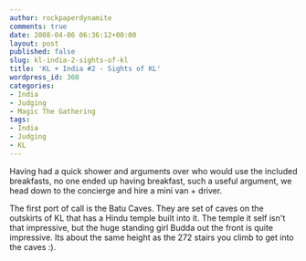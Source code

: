 ```yaml
---
author: rockpaperdynamite
comments: true
date: 2008-04-06 06:36:12+00:00
layout: post
published: false
slug: kl-india-2-sights-of-kl
title: 'KL + India #2 - Sights of KL'
wordpress_id: 360
categories:
- India
- Judging
- Magic The Gathering
tags:
- India
- Judging
- KL
---
```


Having had a quick shower and arguments over who would use the included breakfasts, no one ended up having breakfast, such a useful argument, we head down to the concierge and hire a mini van + driver.

The first port of call is the Batu Caves. They are set of caves on the outskirts of KL that has a Hindu temple built into it. The temple it self isn't that impressive, but the huge standing girl Budda out the front is quite impressive. Its about the same height as the 272 stairs you climb to get into the caves :).
